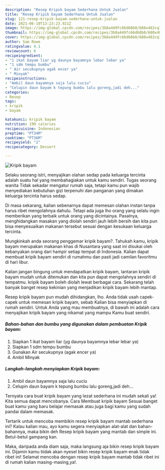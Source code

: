 ```yaml
---
description: "Resep Kripik bayam Sederhana Untuk Jualan"
title: "Resep Kripik bayam Sederhana Untuk Jualan"
slug: 121-resep-kripik-bayam-sederhana-untuk-jualan
date: 2021-06-10T13:23:23.921Z
image: https://img-global.cpcdn.com/recipes/3b8a449fc66d68b0/680x482cq70/kripik-bayam-foto-resep-utama.jpg
thumbnail: https://img-global.cpcdn.com/recipes/3b8a449fc66d68b0/680x482cq70/kripik-bayam-foto-resep-utama.jpg
cover: https://img-global.cpcdn.com/recipes/3b8a449fc66d68b0/680x482cq70/kripik-bayam-foto-resep-utama.jpg
author: Sam Rowe
ratingvalue: 4.1
reviewcount: 6
recipeingredient:
- "1 ikat bayam liar yg daunya bayamnya lebar lebar ya"
- "1 sdm tempu bumbu"
- " Air secukupnya agak encer ya"
- " Minyak"
recipeinstructions:
- "Ambil daun bayamnya saja lalu cuciu"
- "Celupin daun bayam k tepung bumbu lalu goreng,jadi deh..."
categories:
- Resep
tags:
- kripik
- bayam

katakunci: kripik bayam 
nutrition: 199 calories
recipecuisine: Indonesian
preptime: "PT34M"
cooktime: "PT36M"
recipeyield: "2"
recipecategory: Dessert

---
```



![Kripik bayam](https://img-global.cpcdn.com/recipes/3b8a449fc66d68b0/680x482cq70/kripik-bayam-foto-resep-utama.jpg)

Selaku seorang istri, menyajikan olahan sedap pada keluarga tercinta adalah suatu hal yang membahagiakan untuk kamu sendiri. Tugas seorang  wanita Tidak sekadar mengatur rumah saja, tetapi kamu pun wajib menyediakan kebutuhan gizi terpenuhi dan panganan yang dimakan keluarga tercinta harus sedap.

Di masa  sekarang, kalian sebenarnya dapat memesan olahan instan tanpa harus ribet mengolahnya dahulu. Tetapi ada juga lho orang yang selalu ingin memberikan yang terbaik untuk orang yang dicintainya. Pasalnya, menghidangkan masakan yang diolah sendiri jauh lebih bersih dan kita pun bisa menyesuaikan makanan tersebut sesuai dengan kesukaan keluarga tercinta. 



Mungkinkah anda seorang penggemar kripik bayam?. Tahukah kamu, kripik bayam merupakan makanan khas di Nusantara yang saat ini disukai oleh kebanyakan orang dari hampir setiap tempat di Indonesia. Kalian dapat membuat kripik bayam sendiri di rumahmu dan pasti jadi camilan favoritmu di hari libur.

Kalian jangan bingung untuk mendapatkan kripik bayam, lantaran kripik bayam mudah untuk ditemukan dan kita pun dapat mengolahnya sendiri di tempatmu. kripik bayam boleh diolah lewat berbagai cara. Sekarang telah banyak banget resep kekinian yang menjadikan kripik bayam lebih mantap.

Resep kripik bayam pun mudah dihidangkan, lho. Anda tidak usah capek-capek untuk memesan kripik bayam, sebab Kalian bisa menyiapkan di rumah sendiri. Untuk Anda yang mau membuatnya, di bawah ini adalah cara menyajikan kripik bayam yang nikamat yang mampu Kamu buat sendiri.

<!--inarticleads1-->

##### Bahan-bahan dan bumbu yang digunakan dalam pembuatan Kripik bayam:

1. Siapkan 1 ikat bayam liar (yg daunya bayamnya lebar lebar ya)
1. Siapkan 1 sdm tempu bumbu
1. Gunakan  Air secukupnya (agak encer ya)
1. Ambil  Minyak




<!--inarticleads2-->

##### Langkah-langkah menyiapkan Kripik bayam:

1. Ambil daun bayamnya saja lalu cuciu
1. Celupin daun bayam k tepung bumbu lalu goreng,jadi deh...




Ternyata cara buat kripik bayam yang lezat sederhana ini mudah sekali ya! Kita semua dapat mencobanya. Cara Membuat kripik bayam Sesuai banget buat kamu yang baru belajar memasak atau juga bagi kamu yang sudah pandai dalam memasak.

Tertarik untuk mencoba membikin resep kripik bayam mantab sederhana ini? Kalau kalian mau, ayo kamu segera menyiapkan alat-alat dan bahan-bahannya, maka bikin deh Resep kripik bayam yang mantab dan simple ini. Betul-betul gampang kan. 

Maka, daripada anda diam saja, maka langsung aja bikin resep kripik bayam ini. Dijamin kamu tiidak akan nyesel bikin resep kripik bayam enak tidak ribet ini! Selamat mencoba dengan resep kripik bayam mantab tidak ribet ini di rumah kalian masing-masing,ya!.

